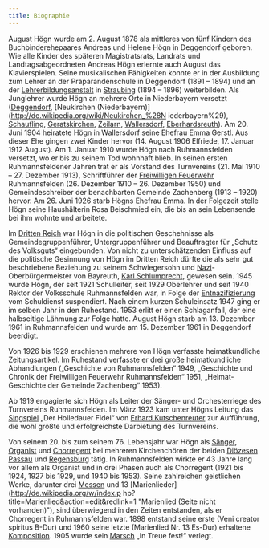 ```yaml
---
title: Biographie
---
```


August Högn wurde am 2\. August 1878 als mittleres von fünf Kindern des
Buchbinderehepaares Andreas und Helene Högn in Deggendorf geboren. Wie
alle Kinder des späteren Magistratsrats, Landrats und
Landtagsabgeordneten Andreas Högn erlernte auch August das
Klavierspielen. Seine musikalischen Fähigkeiten konnte er in der
Ausbildung zum Lehrer an der Präparandenschule in Deggendorf (1891 –
1894) und an der
[Lehrerbildungsanstalt](http://de.wikipedia.org/wiki/Lehrerbildungsanstalt) in [Straubing](http://de.wikipedia.org/wiki/Straubing)
(1894 –
1896) weiterbilden. Als Junglehrer wurde Högn an mehrere Orte in
Niederbayern versetzt
([Deggendorf](http://de.wikipedia.org/wiki/Deggendorf "Deggendorf"),
[Neukirchen (Niederbayern)](http://de.wikipedia.org/wiki/Neukirchen_%28N
iederbayern%29),
[Schaufling](http://de.wikipedia.org/wiki/Schaufling),
[Geratskirchen](http://de.wikipedia.org/wiki/Geratskirchen),
[Zeilarn](http://de.wikipedia.org/wiki/Zeilarn), [Wallersdorf](http://de.wikipedia.org/wiki/Wallersdorf),
[Eberhardsreuth](http://de.wikipedia.org/wiki/Eberhardsreuth
"Eberhardsreuth")). Am 20\. Juni 1904 heiratete Högn in Wallersdorf
seine Ehefrau Emma Gerstl. Aus dieser Ehe gingen zwei Kinder hervor
(14\. August 1906 Elfriede, 17\. Januar 1912 August). Am 1\. Januar 1910
wurde Högn nach Ruhmannsfelden versetzt, wo er bis zu seinem Tod
wohnhaft blieb. In seinen ersten Ruhmannsfeldener Jahren trat er als
Vorstand des Turnvereins (21\. Mai 1910 – 27\. Dezember 1913),
Schriftführer der [Freiwilligen
Feuerwehr](http://de.wikipedia.org/wiki/Freiwillige_Feuerwehr
"Freiwillige Feuerwehr") Ruhmannsfelden (26\. Dezember 1910 – 26\.
Dezember 1950) und Gemeindeschreiber der benachbarten Gemeinde
Zachenberg (1913 – 1920) hervor. Am 26\. Juni 1926 starb Högns Ehefrau
Emma. In der Folgezeit stelle Högn seine Haushälterin Rosa Beischmied
ein, die bis an sein Lebensende bei ihm wohnte und arbeitete.

Im [Dritten Reich](http://de.wikipedia.org/wiki/Drittes_Reich "Drittes
Reich") war Högn in die politischen Geschehnisse als
Gemeindegruppenführer, Untergruppenführer und Beauftragter für „Schutz
des Volksguts“ eingebunden. Von nicht zu unterschätzenden Einfluss auf
die politische Gesinnung von Högn im Dritten Reich dürfte die als sehr
gut beschriebene Beziehung zu seinem Schwiegersohn und
[Nazi](http://de.wikipedia.org/wiki/NSDAP "NSDAP")-Oberbürgermeister von
Bayreuth, [Karl
Schlumprecht](http://de.wikipedia.org/wiki/Karl_Schlumprecht "Karl
Schlumprecht"), gewesen sein. 1945 wurde Högn, der seit 1921
Schulleiter, seit 1929 Oberlehrer und seit 1940 Rektor der Volksschule
Ruhmannsfelden war, in Folge der
[Entnazifizierung](http://de.wikipedia.org/wiki/Entnazifizierung
"Entnazifizierung") vom Schuldienst suspendiert. Nach einem kurzen
Schuleinsatz 1947 ging er im selben Jahr in den Ruhestand. 1953 erlitt
er einen Schlaganfall, der eine halbseitige Lähmung zur Folge hatte.
August Högn starb am 13\. Dezember 1961 in Ruhmannsfelden und wurde am
15\. Dezember 1961 in Deggendorf beerdigt.

Von 1926 bis 1929 erschienen mehrere von Högn verfasste heimatkundliche
Zeitungsartikel. Im Ruhestand verfasste er drei große heimatkundliche
Abhandlungen („Geschichte von Ruhmannsfelden“ 1949, „Geschichte und
Chronik der Freiwilligen Feuerwehr Ruhmannsfelden“ 1951, „Heimat-
Geschichte der Gemeinde Zachenberg“ 1953).

Ab 1919 engagierte sich Högn als Leiter der Sänger- und Orchesterriege
des Turnvereins Ruhmannsfelden. Im März 1923 kam unter Högns Leitung das
[Singspiel](http://de.wikipedia.org/wiki/Singspiel "Singspiel") „Der
Holledauer Fidel“ von [Erhard
Kutschenreuter](http://de.wikipedia.org/wiki/Erhard_Kutschenreuter
"Erhard Kutschenreuter") zur Aufführung, die wohl größte und
erfolgreichste Darbietung des Turnvereins.

Von seinem 20\. bis zum seinem 76\. Lebensjahr war Högn als
[Sänger](http://de.wikipedia.org/wiki/Gesang),
[Organist](http://de.wikipedia.org/wiki/Organist) und
[Chorregent](http://de.wikipedia.org/wiki/Chorregent) bei
mehreren Kirchenchören der beiden [Diözesen
Passau](http://de.wikipedia.org/wiki/Bistum_Passau "Bistum Passau") und
[Regensburg](http://de.wikipedia.org/wiki/Bistum_Regensburg "Bistum
Regensburg") tätig. In Ruhmannsfelden wirkte er 43 Jahre lang vor allem
als Organist und in drei Phasen auch als Chorregent (1921 bis 1924, 1927
bis 1929, und 1940 bis 1953). Seine zahlreichen geistlichen Werke,
darunter drei [Messen](http://de.wikipedia.org/wiki/Messe_%28Musik%29
"Messe (Musik)") und 13 [Marienlieder](http://de.wikipedia.org/w/index.p
hp?title=Marienlied&action=edit&redlink=1 "Marienlied (Seite nicht
vorhanden)"), sind überwiegend in den Zeiten entstanden, als er
Chorregent in Ruhmannsfelden war. 1898 entstand seine erste (Veni
creator spiritus B-Dur) und 1960 seine letzte (Marienlied Nr. 13 Es-Dur)
erhaltene
[Komposition](http://de.wikipedia.org/wiki/Komposition_%28Musik%29).
1905 wurde sein [Marsch](http://de.wikipedia.org/wiki/Marschmusik) „In
Treue fest!“ verlegt.